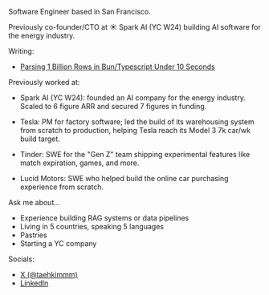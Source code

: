 Software Engineer based in San Francisco.

Previously co-founder/CTO at ☀️ Spark AI (YC W24) building AI software for the energy industry.

Writing:

- [Parsing 1 Billion Rows in Bun/Typescript Under 10 Seconds](https://www.taekim.dev/writing/parsing-1b-rows-in-bun)

Previously worked at:

- Spark AI (YC W24): founded an AI company for the energy industry. Scaled to 6 figure ARR and secured 7 figures in funding.

- Tesla: PM for factory software; led the build of its warehousing system from scratch to production, helping Tesla reach its Model 3 7k car/wk build target.

- Tinder: SWE for the "Gen Z" team shipping experimental features like match expiration, games, and more.

- Lucid Motors: SWE who helped build the online car purchasing experience from scratch.

Ask me about...

- Experience building RAG systems or data pipelines
- Living in 5 countries, speaking 5 languages
- Pastries
- Starting a YC company

Socials:

- [X (@taehkimmm)](https://x.com/taehkimmm)
- [LinkedIn](https://www.linkedin.com/in/taehnkim/)

<!--
**tkim90/tkim90** is a ✨ _special_ ✨ repository because its `README.md` (this file) appears on your GitHub profile.

Here are some ideas to get you started:

- 🔭 I’m currently working on ...
- 🌱 I’m currently learning ...
- 👯 I’m looking to collaborate on ...
- 🤔 I’m looking for help with ...
- 💬 Ask me about ...
- 📫 How to reach me: ...
- 😄 Pronouns: ...
- ⚡ Fun fact: ...
-->
